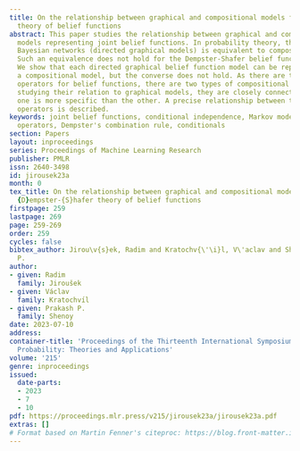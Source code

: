 ```yaml
---
title: On the relationship between graphical and compositional models for the Dempster-Shafer
  theory of belief functions
abstract: This paper studies the relationship between graphical and compositional
  models representing joint belief functions. In probability theory, the class of
  Bayesian networks (directed graphical models) is equivalent to compositional models.
  Such an equivalence does not hold for the Dempster-Shafer belief function theory.
  We show that each directed graphical belief function model can be represented as
  a compositional model, but the converse does not hold. As there are two composition
  operators for belief functions, there are two types of compositional models. In
  studying their relation to graphical models, they are closely connected. Namely,
  one is more specific than the other. A precise relationship between these two composition
  operators is described.
keywords: joint belief functions, conditional independence, Markov models, composition
  operators, Dempster's combination rule, conditionals
section: Papers
layout: inproceedings
series: Proceedings of Machine Learning Research
publisher: PMLR
issn: 2640-3498
id: jirousek23a
month: 0
tex_title: On the relationship between graphical and compositional models for the
  {D}empster-{S}hafer theory of belief functions
firstpage: 259
lastpage: 269
page: 259-269
order: 259
cycles: false
bibtex_author: Jirou\v{s}ek, Radim and Kratochv{\'\i}l, V\'aclav and Shenoy, Prakash
  P.
author:
- given: Radim
  family: Jiroušek
- given: Václav
  family: Kratochvı́l
- given: Prakash P.
  family: Shenoy
date: 2023-07-10
address:
container-title: 'Proceedings of the Thirteenth International Symposium on Imprecise
  Probability: Theories and Applications'
volume: '215'
genre: inproceedings
issued:
  date-parts:
  - 2023
  - 7
  - 10
pdf: https://proceedings.mlr.press/v215/jirousek23a/jirousek23a.pdf
extras: []
# Format based on Martin Fenner's citeproc: https://blog.front-matter.io/posts/citeproc-yaml-for-bibliographies/
---
```

